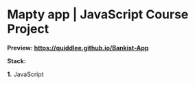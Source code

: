 # Mapty app | JavaScript Course Project

**Preview: https://quiddlee.github.io/Bankist-App**

**Stack:**

**1.** JavaScript
